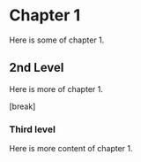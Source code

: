 # Chapter 1

Here is some of chapter 1.

## 2nd Level

Here is more of chapter 1.

[break]

### Third level

Here is more content of chapter 1.
